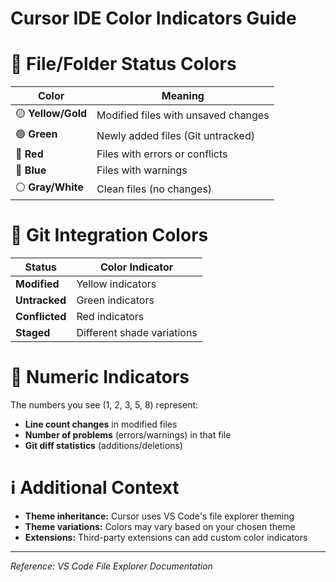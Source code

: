 # Cursor IDE Color Indicators Guide

# 🎨 File/Folder Status Colors

| Color | Meaning |
|-------|---------|
| 🟡 **Yellow/Gold** | Modified files with unsaved changes |
| 🟢 **Green** | Newly added files (Git untracked) |
| 🔴 **Red** | Files with errors or conflicts |
| 🔵 **Blue** | Files with warnings |
| ⚪ **Gray/White** | Clean files (no changes) |

# 🔄 Git Integration Colors

| Status | Color Indicator |
|--------|-----------------|
| **Modified** | Yellow indicators |
| **Untracked** | Green indicators |
| **Conflicted** | Red indicators |
| **Staged** | Different shade variations |

# 🔢 Numeric Indicators

The numbers you see (1, 2, 3, 5, 8) represent:

- **Line count changes** in modified files
- **Number of problems** (errors/warnings) in that file  
- **Git diff statistics** (additions/deletions)

# ℹ️ Additional Context

- **Theme inheritance:** Cursor uses VS Code's file explorer theming
- **Theme variations:** Colors may vary based on your chosen theme
- **Extensions:** Third-party extensions can add custom color indicators

---
*Reference: VS Code File Explorer Documentation*